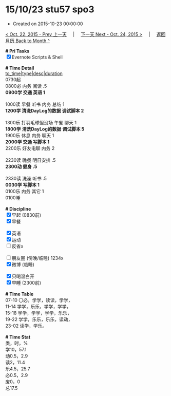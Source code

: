 # 15/10/23 stu57 spo3

- Created on 2015-10-23 00:00:00

[< Oct. 22, 2015 - Prev 上一天](_archived/lifelogs/2015/10/d22.md) &nbsp; &nbsp; | &nbsp; &nbsp; [下一天 Next - Oct. 24, 2015 >](_archived/lifelogs/2015/10/d24.md) &nbsp; &nbsp; |  &nbsp; &nbsp; [返回月历 Back to Month ^](_archived/lifelogs/2015/10/index.md)
<br/><div><b># Pri Tasks</b></div><div><input checked="true" type="checkbox"/>Evernote Scripts &amp; Shell</div><div><br/></div><div><b># Time Detail</b></div><div><u>to_time|type|desc|duration</u></div><div>0730起</div><div>0800必 内务 阅读 .5</div><div><b>0900学 交通 英语 1</b></div><div><br/></div><div>1000读 早餐 听书 内务 总结 1</div><div><b>1200学 清洗DayLog的数据 调试脚本 2</b></div><div><br/></div><div>1300乐 打羽毛球但没场 午餐 聊天 1</div><div><b>1800学</b> <b>清洗DayLog的数据</b> <b>调试脚本 5</b></div><div>1900乐 休息 内务 聊天 1</div><div><b>2000学 交通 写脚本 1</b></div><div>2200乐 好友电聊 内务 2</div><div><br/></div><div>2230读 晚餐 明日安排 .5</div><div><b>2300动 健身 .5</b></div><div><br/></div><div>2330读 洗澡 听书 .5</div><div><b>0030学 写脚本 1</b></div><div>0100乐 内务 其它 1</div><div>0100睡</div><div><br/></div><div><b># Discipline</b></div><div><input checked="true" type="checkbox"/>早起 (0830前)</div><div><input checked="true" type="checkbox"/>早餐</div><div><br/></div><div><input checked="true" type="checkbox"/>英语</div><div><input checked="true" type="checkbox"/>运动</div><div><input type="checkbox"/>反省x</div><div><br/></div><div><input type="checkbox"/>朋友圈 (傍晚/临睡) 1234x</div><div><input checked="true" type="checkbox"/>微博 (临睡)</div><div><br/></div><div><input checked="true" type="checkbox"/>只喝温白开</div><div><input checked="true" type="checkbox"/>早睡 (2300前)</div><div><br/></div><div><b># Time Table</b></div><div>07-10 〇必，学学，读读，学学，</div><div>11-14 学学，乐乐，学学，学学，</div><div>15-18 学学，学学，学学，乐乐，</div><div>19-22 学学，乐乐，乐乐，读动，</div><div>23-02 读学，学乐。</div><div><br/></div><div><b># Time Stat</b></div><div>类，时，%</div><div>学10，57.1</div><div>动0.5，2.9</div><div>读2，11.4</div><div>乐4.5，25.7</div><div>必0.5，2.9</div><div>废0，0</div><div>总17.5</div><div><br/></div><div><br/></div>
